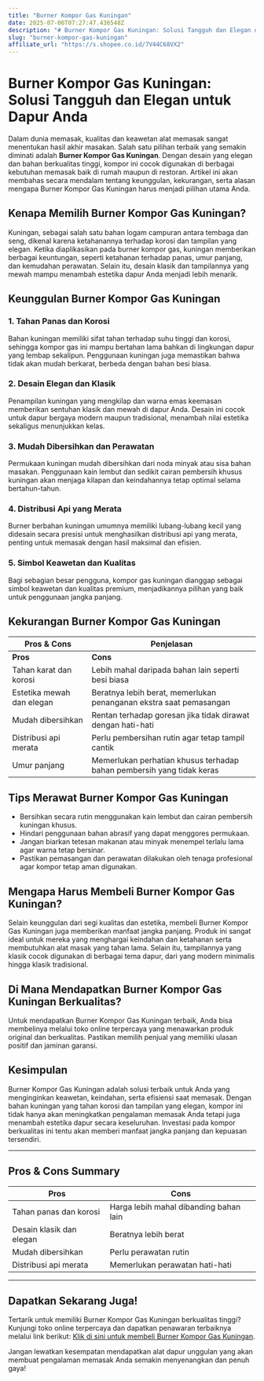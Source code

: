 ```yaml
---
title: "Burner Kompor Gas Kuningan"
date: 2025-07-06T07:27:47.436548Z
description: "# Burner Kompor Gas Kuningan: Solusi Tangguh dan Elegan untuk Dapur Anda..."
slug: "burner-kompor-gas-kuningan"
affiliate_url: "https://s.shopee.co.id/7V44C68VX2"
---
```

# Burner Kompor Gas Kuningan: Solusi Tangguh dan Elegan untuk Dapur Anda

Dalam dunia memasak, kualitas dan keawetan alat memasak sangat menentukan hasil akhir masakan. Salah satu pilihan terbaik yang semakin diminati adalah **Burner Kompor Gas Kuningan**. Dengan desain yang elegan dan bahan berkualitas tinggi, kompor ini cocok digunakan di berbagai kebutuhan memasak baik di rumah maupun di restoran. Artikel ini akan membahas secara mendalam tentang keunggulan, kekurangan, serta alasan mengapa Burner Kompor Gas Kuningan harus menjadi pilihan utama Anda.

## Kenapa Memilih Burner Kompor Gas Kuningan?

Kuningan, sebagai salah satu bahan logam campuran antara tembaga dan seng, dikenal karena ketahanannya terhadap korosi dan tampilan yang elegan. Ketika diaplikasikan pada burner kompor gas, kuningan memberikan berbagai keuntungan, seperti ketahanan terhadap panas, umur panjang, dan kemudahan perawatan. Selain itu, desain klasik dan tampilannya yang mewah mampu menambah estetika dapur Anda menjadi lebih menarik.

## Keunggulan Burner Kompor Gas Kuningan

### 1. Tahan Panas dan Korosi  
Bahan kuningan memiliki sifat tahan terhadap suhu tinggi dan korosi, sehingga kompor gas ini mampu bertahan lama bahkan di lingkungan dapur yang lembap sekalipun. Penggunaan kuningan juga memastikan bahwa tidak akan mudah berkarat, berbeda dengan bahan besi biasa.

### 2. Desain Elegan dan Klasik  
Penampilan kuningan yang mengkilap dan warna emas keemasan memberikan sentuhan klasik dan mewah di dapur Anda. Desain ini cocok untuk dapur bergaya modern maupun tradisional, menambah nilai estetika sekaligus menunjukkan kelas.

### 3. Mudah Dibersihkan dan Perawatan  
Permukaan kuningan mudah dibersihkan dari noda minyak atau sisa bahan masakan. Penggunaan kain lembut dan sedikit cairan pembersih khusus kuningan akan menjaga kilapan dan keindahannya tetap optimal selama bertahun-tahun.

### 4. Distribusi Api yang Merata  
Burner berbahan kuningan umumnya memiliki lubang-lubang kecil yang didesain secara presisi untuk menghasilkan distribusi api yang merata, penting untuk memasak dengan hasil maksimal dan efisien.

### 5. Simbol Keawetan dan Kualitas  
Bagi sebagian besar pengguna, kompor gas kuningan dianggap sebagai simbol keawetan dan kualitas premium, menjadikannya pilihan yang baik untuk penggunaan jangka panjang.

## Kekurangan Burner Kompor Gas Kuningan

| Pros & Cons | Penjelasan |
|--------------|------------|
| **Pros** | **Cons** |
| Tahan karat dan korosi | Lebih mahal daripada bahan lain seperti besi biasa |
| Estetika mewah dan elegan | Beratnya lebih berat, memerlukan penanganan ekstra saat pemasangan |
| Mudah dibersihkan | Rentan terhadap goresan jika tidak dirawat dengan hati-hati |
| Distribusi api merata | Perlu pembersihan rutin agar tetap tampil cantik |
| Umur panjang | Memerlukan perhatian khusus terhadap bahan pembersih yang tidak keras |

## Tips Merawat Burner Kompor Gas Kuningan

- Bersihkan secara rutin menggunakan kain lembut dan cairan pembersih kuningan khusus.
- Hindari penggunaan bahan abrasif yang dapat menggores permukaan.
- Jangan biarkan tetesan makanan atau minyak menempel terlalu lama agar warna tetap bersinar.
- Pastikan pemasangan dan perawatan dilakukan oleh tenaga profesional agar kompor tetap aman digunakan.

## Mengapa Harus Membeli Burner Kompor Gas Kuningan?

Selain keunggulan dari segi kualitas dan estetika, membeli Burner Kompor Gas Kuningan juga memberikan manfaat jangka panjang. Produk ini sangat ideal untuk mereka yang menghargai keindahan dan ketahanan serta membutuhkan alat masak yang tahan lama. Selain itu, tampilannya yang klasik cocok digunakan di berbagai tema dapur, dari yang modern minimalis hingga klasik tradisional.

## Di Mana Mendapatkan Burner Kompor Gas Kuningan Berkualitas?

Untuk mendapatkan Burner Kompor Gas Kuningan terbaik, Anda bisa membelinya melalui toko online terpercaya yang menawarkan produk original dan berkualitas. Pastikan memilih penjual yang memiliki ulasan positif dan jaminan garansi.

## Kesimpulan

Burner Kompor Gas Kuningan adalah solusi terbaik untuk Anda yang menginginkan keawetan, keindahan, serta efisiensi saat memasak. Dengan bahan kuningan yang tahan korosi dan tampilan yang elegan, kompor ini tidak hanya akan meningkatkan pengalaman memasak Anda tetapi juga menambah estetika dapur secara keseluruhan. Investasi pada kompor berkualitas ini tentu akan memberi manfaat jangka panjang dan kepuasan tersendiri.

---

## Pros & Cons Summary

| Pros | Cons |
|-------|--------|
| Tahan panas dan korosi | Harga lebih mahal dibanding bahan lain |
| Desain klasik dan elegan | Beratnya lebih berat |
| Mudah dibersihkan | Perlu perawatan rutin |
| Distribusi api merata | Memerlukan perawatan hati-hati |

---

## Dapatkan Sekarang Juga! 

Tertarik untuk memiliki Burner Kompor Gas Kuningan berkualitas tinggi? Kunjungi toko online terpercaya dan dapatkan penawaran terbaiknya melalui link berikut: [Klik di sini untuk membeli Burner Kompor Gas Kuningan](https://s.shopee.co.id/7V44C68VX2).

Jangan lewatkan kesempatan mendapatkan alat dapur unggulan yang akan membuat pengalaman memasak Anda semakin menyenangkan dan penuh gaya!